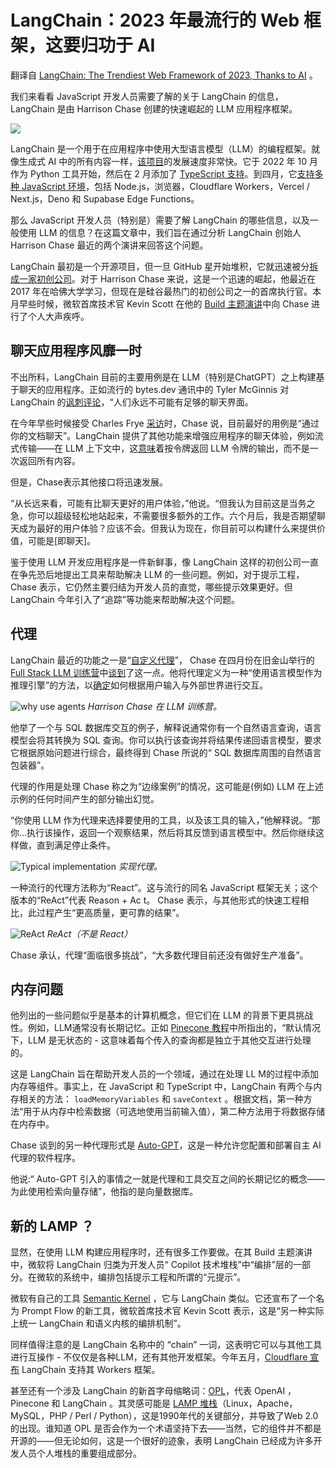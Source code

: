 # LangChain：2023 年最流行的 Web 框架，这要归功于 AI

翻译自 [LangChain: The Trendiest Web Framework of 2023, Thanks to AI](https://thenewstack.io/langchain-the-trendiest-web-framework-of-2023-thanks-to-ai/) 。

我们来看看 JavaScript 开发人员需要了解的关于 LangChain 的信息，LangChain 是由 Harrison Chase 创建的快速崛起的 LLM 应用程序框架。

![](https://cdn.thenewstack.io/media/2023/06/320ea731-harrison_chase_feature-1024x558.jpg)

LangChain 是一个用于在应用程序中使用大型语言模型（LLM）的编程框架。就像生成式 AI 中的所有内容一样，[该项目](https://python.langchain.com/en/latest/index.html)的发展速度非常快。它于 2022 年 10 月作为 Python 工具开始，然后在 2 月添加了 [TypeScript 支持](https://blog.langchain.dev/typescript-support/)。到四月，它[支持多种 JavaScript 环境](https://blog.langchain.dev/js-envs/)，包括 Node.js，浏览器，Cloudflare Workers，Vercel / Next.js，Deno 和 Supabase Edge Functions。

那么 JavaScript 开发人员（特别是）需要了解 LangChain 的哪些信息，以及一般使用 LLM 的信息？在这篇文章中，我们旨在通过分析 LangChain 创始人 Harrison Chase 最近的两个演讲来回答这个问题。

LangChain 最初是一个开源项目，但一旦 GitHub 星开始堆积，它就迅速被分[拆成一家初创公司](https://golden.com/wiki/LangChain-BYE5888)。对于 Harrison Chase 来说，这是一个迅速的崛起，他最近在 2017 年在哈佛大学学习，但现在是硅谷最热门的初创公司之一的首席执行官。本月早些时候，微软首席技术官 Kevin Scott 在他的 [Build 主题演讲](https://thenewstack.io/microsoft-one-ups-google-with-copilot-stack-for-developers/)中向 Chase 进行了个人大声疾呼。

## 聊天应用程序风靡一时

不出所料，LangChain 目前的主要用例是在 LLM（特别是ChatGPT）之上构建基于聊天的应用程序。正如流行的 bytes.dev 通讯中的 Tyler McGinnis 对 LangChain 的[讽刺评论](https://bytes.dev/archives/191)，“人们永远不可能有足够的聊天界面。

在今年早些时候接受 Charles Frye [采访](https://www.youtube.com/watch?v=zaYTXQFR0_s)时，Chase 说，目前最好的用例是“通过你的文档聊天”。LangChain 提供了其他功能来增强应用程序的聊天体验，例如流式传输——在 LLM 上下文中，这[意味](https://blog.langchain.dev/streaming-support-in-langchain/)着按令牌返回 LLM 令牌的输出，而不是一次返回所有内容。

但是，Chase表示其他接口将迅速发展。

“从长远来看，可能有比聊天更好的用户体验，”他说。“但我认为目前这是当务之急，你可以超级轻松地站起来，不需要很多额外的工作。六个月后，我是否期望聊天成为最好的用户体验？应该不会。但我认为现在，你目前可以构建什么来提供价值，可能是[即聊天]。

鉴于使用 LLM 开发应用程序是一件新鲜事，像 LangChain 这样的初创公司一直在争先恐后地提出工具来帮助解决 LLM 的一些问题。例如，对于提示工程，Chase 表示，它仍然主要归结为开发人员的直觉，哪些提示效果更好。但 LangChain 今年引入了“追踪”等功能来帮助解决这个问题。

## 代理

LangChain 最近的功能之一是“[自定义代理](https://blog.langchain.dev/custom-agents/)”， Chase 在四月份在旧金山举行的 [Full Stack LLM 训练营](https://fullstackdeeplearning.com/llm-bootcamp/)中[谈到](https://youtu.be/DWUdGhRrv2c)了这一点。他将代理定义为一种“使用语言模型作为推理引擎”的方法，以[确定](https://fullstackdeeplearning.com/llm-bootcamp/spring-2023/chase-agents/)如何根据用户输入与外部世界进行交互。

![why use agents](https://cdn.thenewstack.io/media/2023/06/df136a43-hchase1.jpg)
*Harrison Chase 在 LLM 训练营。*

他举了一个与 SQL 数据库交互的例子，解释说通常你有一个自然语言查询，语言模型会将其转换为 SQL 查询。你可以执行该查询并将结果传递回语言模型，要求它根据原始问题进行综合，最终得到 Chase 所说的“ SQL 数据库周围的自然语言包装器”。

代理的作用是处理 Chase 称之为“边缘案例”的情况，这可能是(例如) LLM 在上述示例的任何时间产生的部分输出幻觉。

“你使用 LLM 作为代理来选择要使用的工具，以及该工具的输入，”他解释说。“那你...执行该操作，返回一个观察结果，然后将其反馈到语言模型中。然后你继续这样做，直到满足停止条件。

![Typical implementation](https://cdn.thenewstack.io/media/2023/06/16112940-hchase2.jpg)
*实现代理。*

一种流行的代理方法称为“React”。这与流行的同名 JavaScript 框架无关；这个版本的“ReAct”代表 Reason + Ac t。 Chase 表示，与其他形式的快速工程相比，此过程产生“更高质量，更可靠的结果”。

![ReAct](https://cdn.thenewstack.io/media/2023/06/0e967dac-hchase3-scaled.jpg)
*ReAct（不是 React）*

Chase 承认，代理“面临很多挑战”，“大多数代理目前还没有做好生产准备”。

## 内存问题

他列出的一些问题似乎是基本的计算机概念，但它们在 LLM 的背景下更具挑战性。例如，LLM通常没有长期记忆。正如 [Pinecone 教程](https://www.pinecone.io/learn/langchain-conversational-memory/)中所指出的，“默认情况下，LLM 是无状态的 - 这意味着每个传入的查询都是独立于其他交互进行处理的。

这是 LangChain 旨在帮助开发人员的一个领域，通过在处理 LL M的过程中添加内存等组件。事实上，在 JavaScript 和 TypeScript 中，LangChain 有两个与内存相关的方法： `loadMemoryVariables` 和 `saveContext` 。根据文档，第一种方法“用于从内存中检索数据（可选地使用当前输入值），第二种方法用于将数据存储在内存中。

Chase 谈到的另一种代理形式是 [Auto-GPT](https://github.com/Significant-Gravitas/Auto-GPT)，这是一种允许您配置和部署自主 AI 代理的软件程序。

他说:“ Auto-GPT 引入的事情之一就是代理和工具交互之间的长期记忆的概念——为此使用检索向量存储”，他指的是向量数据库。

## 新的 LAMP ？

显然，在使用 LLM 构建应用程序时，还有很多工作要做。在其 Build 主题演讲中，微软将 LangChain 归类为开发人员“ Copilot 技术堆栈”中“编排”层的一部分。在微软的系统中，编排包括提示工程和所谓的“元提示”。

微软有自己的工具 [Semantic Kernel](https://thenewstack.io/microsoft-semantic-kernel-for-ai-dev-a-chat-with-john-maeda/) ，它与 LangChain 类似。它还宣布了一个名为 Prompt Flow 的新工具，微软首席技术官 Kevin Scott 表示，这是“另一种实际上统一 LangChain 和语义内核的编排机制”。

同样值得注意的是 LangChain 名称中的 “chain” 一词，这表明它可以与其他工具进行互操作 - 不仅仅是各种LLM，还有其他开发框架。今年五月，[Cloudflare 宣布](https://blog.cloudflare.com/langchain-and-cloudflare/) LangChain 支持其 Workers 框架。

甚至还有一个涉及 LangChain 的新首字母缩略词：[OPL](https://towardsdatascience.com/building-llms-powered-apps-with-opl-stack-c1d31b17110f)，代表 OpenAI ， Pinecone 和 LangChain 。其灵感可能是 [LAMP 堆栈](https://webdevelopmenthistory.com/1995-mysql-lamp-stack/)（Linux，Apache，MySQL，PHP / Perl / Python），这是1990年代的关键部分，并导致了Web 2.0的出现。谁知道 OPL 是否会作为一个术语坚持下去——当然，它的组件并不都是开源的——但无论如何，这是一个很好的迹象，表明 LangChain 已经成为许多开发人员个人堆栈的重要组成部分。